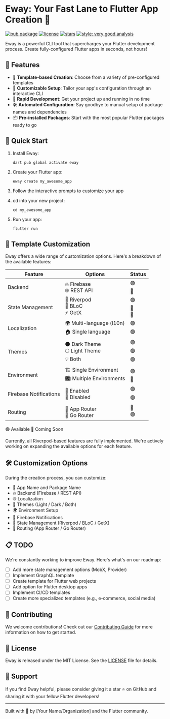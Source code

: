 # Eway: Your Fast Lane to Flutter App Creation 🚀

[![pub package](https://img.shields.io/pub/v/eway.svg)](https://pub.dev/packages/eway)
[![license](https://img.shields.io/badge/license-MIT-blue.svg)](https://opensource.org/licenses/MIT)
[![stars](https://img.shields.io/github/stars/yourusername/eway.svg?style=flat&logo=github&colorB=deeppink&label=stars)](https://github.com/yourusername/eway)
[![style: very good analysis](https://img.shields.io/badge/style-very_good_analysis-B22C89.svg)](https://pub.dev/packages/very_good_analysis)

Eway is a powerful CLI tool that supercharges your Flutter development process. Create fully-configured Flutter apps in seconds, not hours!

## 🌟 Features

- 🎨 **Template-based Creation**: Choose from a variety of pre-configured templates
- 🔧 **Customizable Setup**: Tailor your app's configuration through an interactive CLI
- 🚀 **Rapid Development**: Get your project up and running in no time
- 🛠 **Automated Configuration**: Say goodbye to manual setup of package names and dependencies
- 📦 **Pre-installed Packages**: Start with the most popular Flutter packages ready to go

## 🚀 Quick Start

1. Install Eway:
   ```
   dart pub global activate eway
   ```

2. Create your Flutter app:
   ```
   eway create my_awesome_app
   ```

3. Follow the interactive prompts to customize your app

4. cd into your new project:
   ```
   cd my_awesome_app
   ```

5. Run your app:
   ```
   flutter run
   ```
## 🎨 Template Customization

Eway offers a wide range of customization options. Here's a breakdown of the available features:

| Feature | Options | Status |
|---------|---------|--------|
| Backend | 🔥 Firebase<br>🌐 REST API | 🟢<br>🔴 |
| State Management | 🔄 Riverpod<br>🧱 BLoC<br>⚡ GetX | 🟢<br>🔴<br>🔴 |
| Localization | 🌍 Multi-language (l10n)<br>🏠 Single language | 🟢<br>🟢 |
| Themes | 🌑 Dark Theme<br>🌕 Light Theme<br>💡 Both | 🟢<br>🟢<br>🟢 |
| Environment | 🏗️ Single Environment<br>🏙️ Multiple Environments | 🟢<br>🔴 |
| Firebase Notifications | 🔔 Enabled<br>🔕 Disabled | 🟢<br>🟢 |
| Routing | 📍 App Router<br>📍 Go Router | 🔴<br>🟢 |

🟢 Available   🔴 Coming Soon

Currently, all Riverpod-based features are fully implemented. We're actively working on expanding the available options for each feature.
## 🛠 Customization Options

During the creation process, you can customize:

- 📱 App Name and Package Name
- 🔥 Backend (Firebase / REST API)
- 🌐 Localization
- 🎨 Themes (Light / Dark / Both)
- 🌍 Environment Setup
- 🔔 Firebase Notifications
- 🧠 State Management (Riverpod / BLoC / GetX)
- 🧭 Routing (App Router / Go Router)

## 📋 TODO

We're constantly working to improve Eway. Here's what's on our roadmap:

- [ ] Add more state management options (MobX, Provider)
- [ ] Implement GraphQL template
- [ ] Create template for Flutter web projects
- [ ] Add option for Flutter desktop apps
- [ ] Implement CI/CD templates
- [ ] Create more specialized templates (e.g., e-commerce, social media)

## 🤝 Contributing

We welcome contributions! Check out our [Contributing Guide](CONTRIBUTING.md) for more information on how to get started.

## 📄 License

Eway is released under the MIT License. See the [LICENSE](LICENSE) file for details.

## 💖 Support

If you find Eway helpful, please consider giving it a star ⭐ on GitHub and sharing it with your fellow Flutter developers!

---

Built with 💙 by [Your Name/Organization] and the Flutter community.